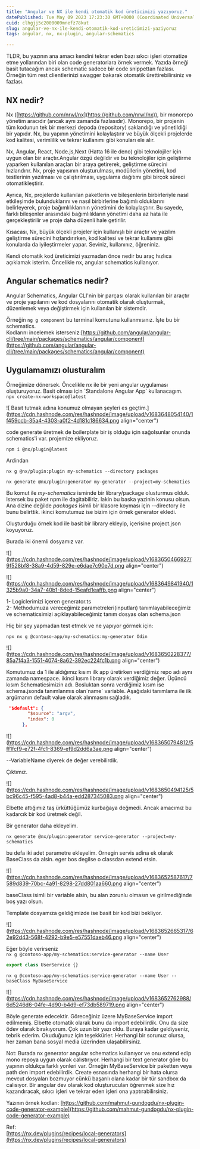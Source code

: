 ```yaml
---
title: "Angular ve NX ile kendi otomatik kod üreticimizi yazıyoruz."
datePublished: Tue May 09 2023 17:23:30 GMT+0000 (Coordinated Universal Time)
cuid: clhgjj5c2000009mnefz78kut
slug: angular-ve-nx-ile-kendi-otomatik-kod-ureticimizi-yaziyoruz
tags: angular, nx, nx-plugin, angular-schematics

---
```


TLDR, bu yazının ana amacı kendini tekrar eden bazı sıkıcı işleri otomatize etme yollarından biri olan code generatorlara örnek vermek. Yazıda örneği basit tutacağım ancak schematic sadece bir code snippettan fazlası. Örneğin tüm rest clientlerinizi swagger bakarak otomatik ürettirebilirsiniz ve fazlası.

## NX nedir?

Nx ([https://github.com/nrwl/nx](https://github.com/nrwl/nx)), bir monorepo yönetim aracıdır (ancak aynı zamanda fazlasıdır). Monorepo, bir projenin tüm kodunun tek bir merkezi depoda (repository) saklandığı ve yönetildiği bir yapıdır. Nx, bu yapının yönetimini kolaylaştırır ve büyük ölçekli projelerde kod kalitesi, verimlilik ve tekrar kullanımı gibi konuları ele alır.

Nx, Angular, React, Node.js,Next (Hatta 16 ile deno) gibi teknolojiler için uygun olan bir araçtır.Angular özgü değildir ve bu teknolojiler için geliştirme yaparken kullanılan araçları bir araya getirerek, geliştirme sürecini hızlandırır. Nx, proje yapısının oluşturulması, modüllerin yönetimi, kod testlerinin yazılması ve çalıştırılması, uygulama dağıtımı gibi birçok süreci otomatikleştirir.

Ayrıca, Nx, projelerde kullanılan paketlerin ve bileşenlerin birbirleriyle nasıl etkileşimde bulunduklarını ve nasıl birbirlerine bağımlı olduklarını belirleyerek, proje bağımlılıklarının yönetimini de kolaylaştırır. Bu sayede, farklı bileşenler arasındaki bağımlılıkların yönetimi daha az hata ile gerçekleştirilir ve proje daha düzenli hale getirilir.

Kısacası, Nx, büyük ölçekli projeler için kullanışlı bir araçtır ve yazılım geliştirme sürecini hızlandırırken, kod kalitesi ve tekrar kullanımı gibi konularda da iyileştirmeler yapar. Seviniz, kullanınız, öğreniniz.

Kendi otomatik kod üreticimizi yazmadan önce nedir bu araç hızlıca açıklamak isterim. Öncelikle nx, angular schematics kullanıyor.

## Angular schematics nedir?

Angular Schematics, Angular CLI'nin bir parçası olarak kullanılan bir araçtır ve proje yapılarını ve kod dosyalarını otomatik olarak oluşturmak, düzenlemek veya değiştirmek için kullanılan bir sistemdir.

Örneğin `ng g component` bu terminal komutunu kullanmısınız. İşte bu bir schematics.  
Kodlarını incelemek isterseniz:[https://github.com/angular/angular-cli/tree/main/packages/schematics/angular/component](https://github.com/angular/angular-cli/tree/main/packages/schematics/angular/component)

## Uygulamamızı olusturalım

Örneğimize dönersek. Öncelikle nx ile bir yeni angular uygulaması oluşturuyoruz. Basit olması için \`Standalone Angular App\` kullanacagım.  
`npx create-nx-workspace@latest`

![ Basıt tutmak adına konumuz olmayan şeyleri es geçtim.](https://cdn.hashnode.com/res/hashnode/image/upload/v1683648054140/1f459ccb-35a4-4303-a0f2-4d181c186634.png align="center")

code generate üretmek de boilerplate bir iş olduğu için sağolsunlar onunda schematics'i var. projemize ekliyoruz.

`npm i @nx/plugin@latest`

Ardindan

`nx g @nx/plugin:plugin my-schematics --directory packages`

`nx generate @nx/plugin:generator my-generator --project=my-schematics`

Bu komut ile *my-schematics* isminde bir library/package olusturmus olduk. Istersek bu paket npm ile dagitabiliriz. lakin bu baska yazinin konusu olsun. Ana dizine değilde *packages* isimli bir klasore koyması için --directory ile bunu belirttik. ikinci komutumuz ise bizim için örnek generator ekledi.

Oluşturduğu örnek kod ile basit bir library ekleyip, içerisine project.json koyuyoruz.

Burada iki önemli dosyamız var.

![](https://cdn.hashnode.com/res/hashnode/image/upload/v1683650466927/9f528bf8-38a9-4d59-829e-e6dae7c90e7d.png align="center")

![](https://cdn.hashnode.com/res/hashnode/image/upload/v1683649841940/1325b9a0-34a7-40b1-8ded-15eafd1eaffb.png align="center")

1- Logiclerimizi içeren generator.ts  
2- Methodumuza vereceğimiz parametreleri(inputları) tanımlayabileceğimiz ve schematicsimizi açıklayabileceğimiz tanım dosyas olan schema.json

Hiç bir şey yapmadan test etmek ve ne yapıyor görmek için:

`npx nx g @contoso-app/my-schematics:my-generator Odin`

![](https://cdn.hashnode.com/res/hashnode/image/upload/v1683650228377/85a7f4a3-1551-4074-8a62-392ec224fc1b.png align="center")

Komutumuz da 1 ile aldığımız kısım ilk app üretirken verdiğimiz repo adı aynı zamanda namespace. ikinci kısım library olarak verdiğimiz değer. Üçüncü kısım Schematicsimizin adı. Bosluktan sonra verdiğimiz kısım ise schema.jsonda tanımlanmıs olan\`name\` variable. Aşağıdaki tanımlama ile ilk argümanın default value olarak alınmasını sağladık.

```json
 "$default": {
        "$source": "argv",
        "index": 0
      },
```

![](https://cdn.hashnode.com/res/hashnode/image/upload/v1683650794812/5ff1fcf9-e72f-4fc1-8369-ef9d2dd6a3ae.png align="center")

\--VariableName diyerek de değer verebilirdik.

Çıktımız.

![](https://cdn.hashnode.com/res/hashnode/image/upload/v1683650494125/5bc96c45-f595-4ad8-b44a-edd287345083.png align="center")

Elbette attığımız taş ürküttüğümüz kurbağaya değmedi. Ancak amacımız bu kadarcık bir kod üretmek değil.

Bir generator daha ekleyelim.

`nx generate @nx/plugin:generator service-generator --project=my-schematics`

bu defa iki adet parametre ekleyelim. Ornegin servis adina ek olarak BaseClass da alsin. eger bos degilse o classdan extend etsin.

![](https://cdn.hashnode.com/res/hashnode/image/upload/v1683652587617/7589d839-70bc-4a91-8298-27dd801aa660.png align="center")

baseClass isimli bir variable alsin, bu alan zorunlu olmasın ve girilmediğinde boş yazı olsun.

Template dosyamıza geldiğimizde ise basit bir kod bizi bekliyor.

![](https://cdn.hashnode.com/res/hashnode/image/upload/v1683652665317/62e92d43-568f-4292-b9e5-e57551daeb46.png align="center")

Eğer böyle verirseniz  
`nx g @contoso-app/my-schematics:service-generator --name User`

```typescript
export class UserService {}
```

`nx g @contoso-app/my-schematics:service-generator --name User --baseClass MyBaseService`

![](https://cdn.hashnode.com/res/hashnode/image/upload/v1683652762988/6d5246d6-04fe-4d90-b4d9-ef73db589719.png align="center")

Böyle generate edecektir. Göreceğiniz üzere MyBaseService import edilmemiş. Elbette otomatik olarak bunu da import edebilirdik. Onu da size ödev olarak bırakıyorum. Çok uzun bir yazı oldu. Buraya kadar geldiyseniz, tebrik ederim. Okuduğunuz için teşekkürler. Herhangi bir sorunuz olursa, her zaman bana sosyal media üzerinden ulaşabilirsiniz.

Not: Burada nx generator angular schematics kullanıyor ve onu extend edip mono repoya uygun olarak calıstırıyor. Herhangi bir text generator göre bu yapının oldukça farklı yonleri var. Örneğin MyBaseService bir paketten veya path den import edebilirdik. Create esnasında herhangi bir hata olursa mevcut dosyaları bozmuyor cünkü başarılı olana kadar bir tür sandbox da calısıyor. Bir angular dev olarak kod oluşturucuları öğrenmek size hız kazandıracak, sıkıcı işleri ve tekrar eden işleri ona yaptırabilirsiniz.

Yazının örnek kodları: [https://github.com/mahmut-gundogdu/nx-plugin-code-generator-example](https://github.com/mahmut-gundogdu/nx-plugin-code-generator-example)

Ref:  
[https://nx.dev/plugins/recipes/local-generators](https://nx.dev/plugins/recipes/local-generators)